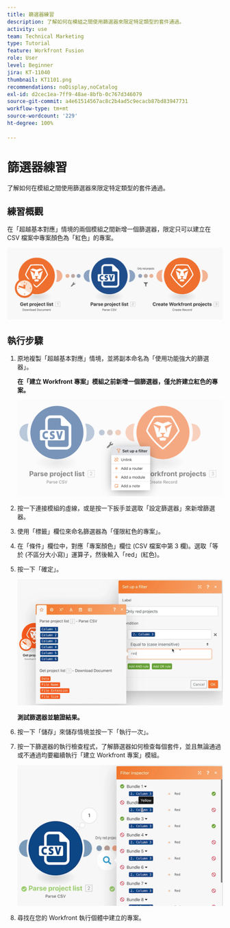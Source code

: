 ```yaml
---
title: 篩選器練習
description: 了解如何在模組之間使用篩選器來限定特定類型的套件通過。
activity: use
team: Technical Marketing
type: Tutorial
feature: Workfront Fusion
role: User
level: Beginner
jira: KT-11040
thumbnail: KT1101.png
recommendations: noDisplay,noCatalog
exl-id: d2cec1ea-7ff9-48ae-8bfb-0c767d346079
source-git-commit: a4e61514567ac8c2b4ad5c9ecacb87bd83947731
workflow-type: tm+mt
source-wordcount: '229'
ht-degree: 100%

---
```


# 篩選器練習

了解如何在模組之間使用篩選器來限定特定類型的套件通過。

## 練習概觀

在「超越基本對應」情境的兩個模組之間新增一個篩選器，限定只可以建立在 CSV 檔案中專案顏色為「紅色」的專案。

![篩選器影像 1](../12-exercises/assets/filters-walkthrough-1.png)

## 執行步驟

1. 原地複製「超越基本對應」情境，並將副本命名為「使用功能強大的篩選器」。

   **在「建立 Workfront 專案」模組之前新增一個篩選器，僅允許建立紅色的專案。**

   ![篩選器影像 2](../12-exercises/assets/filters-walkthrough-2.png)

1. 按一下連接模組的虛線，或是按一下扳手並選取「設定篩選器」來新增篩選器。
1. 使用「標籤」欄位來命名篩選器為「僅限紅色的專案」。
1. 在「條件」欄位中，對應「專案顏色」欄位 (CSV 檔案中第 3 欄)。選取「等於 (不區分大小寫)」運算子，然後輸入「red」(紅色)。
1. 按一下「確定」。

   ![篩選器影像 3](../12-exercises/assets/filters-walkthrough-3.png)

   **測試篩選器並驗證結果。**

1. 按一下「儲存」來儲存情境並按一下「執行一次」。
1. 按一下篩選器的執行檢查程式，了解篩選器如何檢查每個套件，並且無論通過或不通過均要繼續執行「建立 Workfront 專案」模組。

   ![篩選器影像 4](../12-exercises/assets/filters-walkthrough-4.png)

1. 尋找在您的 Workfront 執行個體中建立的專案。
